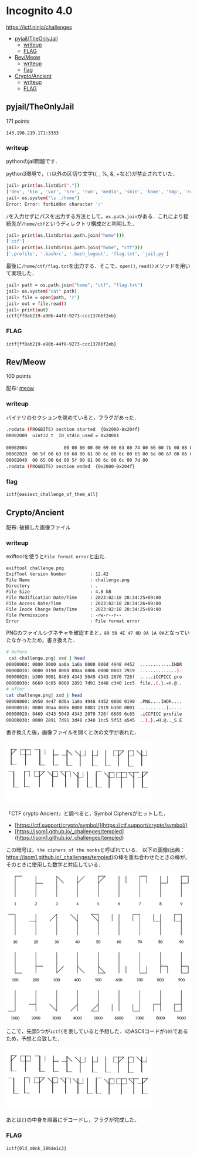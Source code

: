 # Incognito 4.0 <!-- omit in toc -->

https://ictf.ninja/challenges


- [pyjail/TheOnlyJail](#pyjailtheonlyjail)
  - [writeup](#writeup)
  - [FLAG](#flag)
- [Rev/Meow](#revmeow)
  - [writeup](#writeup-1)
  - [flag](#flag-1)
- [Crypto/Ancient](#cryptoancient)
  - [writeup](#writeup-2)
  - [FLAG](#flag-2)



## pyjail/TheOnlyJail

171 points

`143.198.219.171:3333`

### writeup

pythonのjail問題です．

python3環境で，`()`以外の区切り文字(/, \, %, &, +など)が禁止されていた．

```bash
jail> print(os.listdir("."))
['dev', 'bin', 'var', 'srv', 'run', 'media', 'sbin', 'home', 'tmp', 'root', 'proc', 'lib', 'etc', 'libx32', 'sys', 'lib32', 'mnt', 'boot', 'usr', 'lib64', 'opt', '.dockerenv', 'start.sh']
jail> os.system("ls ./home")
Error: Error: forbidden character '/'
```

`/`を入力せずにパスを出力する方法として，`os.path.join`がある．これにより接続先が`/home/ctf`というディレクトリ構成だと判明した．

```bash
jail> print(os.listdir(os.path.join("home")))
['ctf']
jail> print(os.listdir(os.path.join("home", "ctf")))
['.profile', '.bashrc', '.bash_logout', 'flag.txt', 'jail.py']
```

最後に`/home/ctf/flag.txt`を出力する．そこで，`open()`, `read()`メソッドを用いて実現した．

```bash
jail> path = os.path.join("home", "ctf", "flag.txt")
jail> os.system("cat" path)
jail> file = open(path, 'r')
jail> out = file.read()
jail> print(out)
ictf{ff8ab219-a90b-44f8-9273-ccc13766f2eb}
```

### FLAG

```
ictf{ff8ab219-a90b-44f8-9273-ccc13766f2eb}
```


## Rev/Meow

100 points

配布: [meow](./meow)

### writeup

バイナリのセクションを眺めていると，フラグがあった．

```bash
.rodata (PROGBITS) section started  {0x2000-0x204f}
00002000  uint32_t _IO_stdin_used = 0x20001

00002004              00 00 00 00 00 69 00 63 00 74 00 66 00 7b 00 65 00 61 00 73 00 69 00 65 00 73 00 74      .....i.c.t.f.{.e.a.s.i.e.s.t
00002020  00 5f 00 63 00 68 00 61 00 6c 00 6c 00 65 00 6e 00 67 00 65 00 5f 00 6f 00 66 00 5f 00 74 00 68  ._.c.h.a.l.l.e.n.g.e._.o.f._.t.h
00002040  00 65 00 6d 00 5f 00 61 00 6c 00 6c 00 7d 00                                                     .e.m._.a.l.l.}.
.rodata (PROGBITS) section ended  {0x2000-0x204f}
```

### flag

```
ictf{easiest_challenge_of_them_all}
```

## Crypto/Ancient

配布: 破損した画像ファイル

### writeup

exiftoolを使うと`File format error`と出た．

```
exiftool challenge.png
ExifTool Version Number         : 12.42
File Name                       : challenge.png
Directory                       : .
File Size                       : 4.8 kB
File Modification Date/Time     : 2023:02:18 20:34:25+09:00
File Access Date/Time           : 2023:02:18 20:34:26+09:00
File Inode Change Date/Time     : 2023:02:18 20:34:25+09:00
File Permissions                : -rw-r--r--
Error                           : File format error
```

PNGのファイルシグネチャを確認すると，`89 50 4E 47 0D 0A 1A 0A`となっていたなかったため，書き換えた．

```bash
# before
 cat challenge.png| xxd | head
00000000: 0000 0000 aa0a 1a0a 0000 000d 4948 4452  ............IHDR
00000010: 0000 0190 0000 00aa 0806 0000 0083 2919  ..............).
00000020: b300 0001 8469 4343 5049 4343 2070 726f  .....iCCPICC pro
00000030: 6669 6c65 0000 2891 7d91 3d48 c340 1cc5  file..(.}.=H.@..
# after
cat challenge.png| xxd | head
00000000: 8950 4e47 0d0a 1a0a 4948 4452 0000 0190  .PNG....IHDR....
00000010: 0000 00aa 0806 0000 0083 2919 b300 0001  ..........).....
00000020: 8469 4343 5049 4343 2070 726f 6669 6c65  .iCCPICC profile
00000030: 0000 2891 7d91 3d48 c340 1cc5 5f53 a545  ..(.}.=H.@.._S.E
```

書き換えた後，画像ファイルを開くと次の文字が表れた．

![](./images/challenge.png)

「CTF crypto Ancient」と調べると，Symbol Ciphersがヒットした．

- [https://ctf.support/crypto/symbol/](https://ctf.support/crypto/symbol/)
- [https://jsom1.github.io/_challenges/templed](https://jsom1.github.io/_challenges/templed)

この暗号は，`the ciphers of the monks`と呼ばれている．
以下の画像(出典：https://jsom1.github.io/_challenges/templed)の棒を重ね合わせたときの棒が，そのときに使用した数字と対応している．

![](./images/cipher.png)


ここで，先頭5つが`ictf{`を表していると予想した．iのASCIIコードが`105`であるため，予想と合致した．

![](./images/challenge.png)

あとは`{}`の中身を順番にデコードし，フラグが完成した．

### FLAG

`ictf{0ld_m0nk_190de1c3}`
